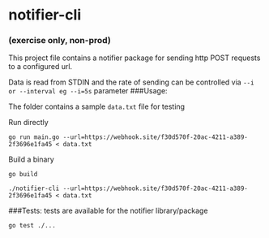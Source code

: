 # notifier-cli
### (exercise only, non-prod)

This project file contains a notifier package for sending
http POST requests to a configured url.

Data is read from STDIN and the rate of sending can be controlled via
`--i or --interval eg --i=5s` parameter
###Usage:

The folder contains a sample `data.txt` file for testing

Run directly
```
go run main.go --url=https://webhook.site/f30d570f-20ac-4211-a389-2f3696e1fa45 < data.txt
```

Build a binary
```
go build

./notifier-cli --url=https://webhook.site/f30d570f-20ac-4211-a389-2f3696e1fa45 < data.txt
```

###Tests:
tests are available for the notifier library/package
```
go test ./...
```
